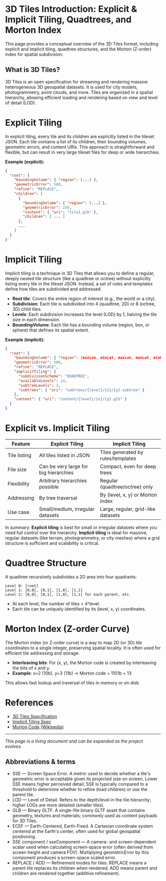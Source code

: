 # 3D Tiles Introduction: Explicit & Implicit Tiling, Quadtrees, and Morton Index

This page provides a conceptual overview of the 3D Tiles format, including explicit and implicit tiling, quadtree structures, and the Morton (Z-order) index for spatial subdivision.

## What is 3D Tiles?
3D Tiles is an open specification for streaming and rendering massive heterogeneous 3D geospatial datasets. It is used for city models, photogrammetry, point clouds, and more. Tiles are organized in a spatial hierarchy, allowing efficient loading and rendering based on view and level of detail (LOD).

# Explicit Tiling
In explicit tiling, every tile and its children are explicitly listed in the tileset JSON. Each tile contains a list of its children, their bounding volumes, geometric errors, and content URIs. This approach is straightforward and flexible, but can result in very large tileset files for deep or wide hierarchies.

**Example (explicit):**
```json
{
  "root": {
    "boundingVolume": { "region": [...] },
    "geometricError": 500,
    "refine": "REPLACE",
    "children": [
      {
        "boundingVolume": { "region": [...] },
        "geometricError": 250,
        "content": { "uri": "tile1.glb" },
        "children": [ ... ]
      },
      ...
    ]
  }
}
```

# Implicit Tiling
Implicit tiling is a technique in 3D Tiles that allows you to define a regular, deeply nested tile structure (like a quadtree or octree) without explicitly listing every tile in the tileset JSON. Instead, a set of rules and templates define how tiles are subdivided and addressed.

- **Root tile**: Covers the entire region of interest (e.g., the world or a city).
- **Subdivision**: Each tile is subdivided into 4 (quadtree, 2D) or 8 (octree, 3D) child tiles.
- **Levels**: Each subdivision increases the level (LOD) by 1, halving the tile size in each dimension.
- **BoundingVolume**: Each tile has a bounding volume (region, box, or sphere) that defines its spatial extent.

**Example (implicit):**
```json
{
  "root": {
    "boundingVolume": { "region": [minLon, minLat, maxLon, maxLat, minHeight, maxHeight] },
    "geometricError": 500,
    "refine": "REPLACE",
    "implicitTiling": {
      "subdivisionScheme": "QUADTREE",
      "availableLevels": 14,
      "subtreeLevels": 3,
      "subtrees": { "uri": "subtrees/{level}/{x}/{y}.subtree" }
    },
    "content": { "uri": "content/{level}/{x}/{y}.glb" }
  }
}
```

# Explicit vs. Implicit Tiling
| Feature                | Explicit Tiling                        | Implicit Tiling                         |
|------------------------|----------------------------------------|-----------------------------------------|
| Tile listing           | All tiles listed in JSON               | Tiles generated by rules/templates       |
| File size              | Can be very large for big hierarchies  | Compact, even for deep trees            |
| Flexibility            | Arbitrary hierarchies possible         | Regular (quadtree/octree) only          |
| Addressing             | By tree traversal                      | By (level, x, y) or Morton index        |
| Use case               | Small/medium, irregular datasets       | Large, regular, grid-like datasets      |

In summary: **Explicit tiling** is best for small or irregular datasets where you need full control over the hierarchy. **Implicit tiling** is ideal for massive, regular datasets (like terrain, photogrammetry, or city meshes) where a grid structure is sufficient and scalability is critical.

# Quadtree Structure
A quadtree recursively subdivides a 2D area into four quadrants:

```
Level 0: [root]
Level 1: [0,0], [0,1], [1,0], [1,1]
Level 2: [0,0], [0,1], [1,0], [1,1] for each parent, etc.
```

- At each level, the number of tiles = 4^level.
- Each tile can be uniquely identified by its (level, x, y) coordinates.

# Morton Index (Z-order Curve)
The Morton index (or Z-order curve) is a way to map 2D (or 3D) tile coordinates to a single integer, preserving spatial locality. It is often used for efficient tile addressing and storage.

- **Interleaving bits**: For (x, y), the Morton code is created by interleaving the bits of x and y.
- **Example**: x=2 (10b), y=3 (11b) → Morton code = 1101b = 13

This allows fast lookup and traversal of tiles in memory or on disk.

# References
- [3D Tiles Specification](https://github.com/CesiumGS/3d-tiles/tree/main/specification)
- [Implicit Tiling Spec](https://github.com/CesiumGS/3d-tiles/tree/main/specification/ImplicitTiling)
- [Morton Code (Wikipedia)](https://en.wikipedia.org/wiki/Z-order_curve)

---

*This page is a living document and can be expanded as the project evolves.*

## Abbreviations & terms

- SSE — Screen Space Error. A metric used to decide whether a tile's geometric error is acceptable given its projected size on screen. Lower SSE means higher perceived detail; SSE is typically compared to a threshold to determine whether to refine (load children) or use the parent tile.
- LOD — Level of Detail. Refers to the depth/level in the tile hierarchy; higher LODs are more detailed (smaller tiles).
- GLB — Binary GLTF. A single-file binary GLTF asset that contains geometry, textures and materials; commonly used as content payloads for 3D Tiles.
- ECEF — Earth-Centered, Earth-Fixed. A Cartesian coordinate system centered at the Earth's center; often used for global geospatial positioning.
- SSE component / sseComponent — A camera- and screen-dependent scalar used when calculating screen-space error (often derived from screen height and camera FOV). Multiplying geometricError by this component produces a screen-space scaled error.
- REPLACE / ADD — Refinement modes for tiles: REPLACE means a parent tile replaces its children when rendered; ADD means parent and children are rendered together (additive refinement).

